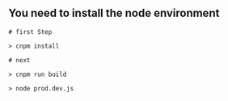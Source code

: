 ## You need to install the node environment

```
# first Step

> cnpm install

# next

> cnpm run build

> node prod.dev.js
```
